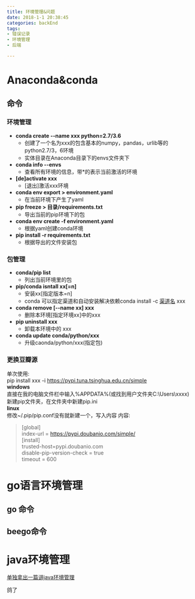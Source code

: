 ```yaml
---
title: 环境管理&问题
date: 2018-1-1 20:38:45
categories: backEnd
tags:
- 错误记录
- 环境管理
- 后端

---
```

# Anaconda&conda
## 命令
### 环境管理
- **conda create --name xxx python=2.7/3.6**
    - 创建了一个名为xxx的包含基本的numpy，pandas，urlib等的python2.7/3，6环境
    - 实体目录在Anaconda目录下的envs文件夹下
- **conda info --envs**
    - 查看所有环境的信息，带*的表示当前激活的环境
- **[de]activate xxx**
    - [退出]激活xxx环境
- **conda env export > environment.yaml**
    - 在当前环境下产生了yaml
- **pip freeze > 目录/requirements.txt**
    - 导出当前的pip环境下的包
- **conda env create -f environment.yaml**
    - 根据yaml创建conda环境
- **pip install -r requirements.txt**
    - 根据导出的文件安装包
### 包管理
- **conda/pip list**
    - 列出当前环境里的包
- **pip/conda isntall xx[=n]**
    - 安装xx[指定版本=n]
    - conda 可以指定渠道和自动安装解决依赖conda install -c <a href='http://link.zhihu.com/?target=http%3A//anaconda.org/'>渠道名</a> xxx
- **conda remove [--name xx] xxx**
    - 删除本环境[指定环境xx]中的xxx
- **pip uninstall xxx**
    - 卸载本环境中的 xxx
- **conda update conda/python/xxx**
    - 升级caonda/python/xxx(指定包)
### 更换豆瓣源
单次使用:<br/>
pip install xxx -i https://pypi.tuna.tsinghua.edu.cn/simple<br/>
**windows**<br/>
直接在我的电脑文件栏中输入%APPDATA%(或找到用户文件夹C:\Users\xxxx)<br>
新建pip文件夹，在文件夹中新建pip.ini<br/>
**linux**<br/>
修改~/.pip/pip.conf没有就新建一个，写入内容
内容:
>[global]<br/>
 index-url = https://pypi.doubanio.com/simple/<br/>
 [install]<br/>
 trusted-host=pypi.doubanio.com<br/>
 disable-pip-version-check = true<br/>
 timeout = 600<br/>
# go语言环境管理
## go 命令
## beego命令
# java环境管理
<a href='/blog/back/java/java环境管理.html'>单独拿出一篇讲java环境管理</a>

鸽了
<Valine></Valine>